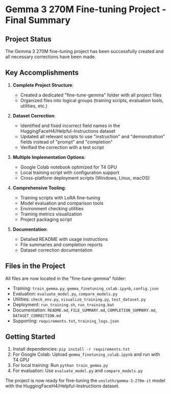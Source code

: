 # Gemma 3 270M Fine-tuning Project - Final Summary

## Project Status
The Gemma 3 270M fine-tuning project has been successfully created and all necessary corrections have been made.

## Key Accomplishments

1. **Complete Project Structure**:
   - Created a dedicated "fine-tune-gemma" folder with all project files
   - Organized files into logical groups (training scripts, evaluation tools, utilities, etc.)

2. **Dataset Correction**:
   - Identified and fixed incorrect field names in the HuggingFaceH4/Helpful-Instructions dataset
   - Updated all relevant scripts to use "instruction" and "demonstration" fields instead of "prompt" and "completion"
   - Verified the correction with a test script

3. **Multiple Implementation Options**:
   - Google Colab notebook optimized for T4 GPU
   - Local training script with configuration support
   - Cross-platform deployment scripts (Windows, Linux, macOS)

4. **Comprehensive Tooling**:
   - Training scripts with LoRA fine-tuning
   - Model evaluation and comparison tools
   - Environment checking utilities
   - Training metrics visualization
   - Project packaging script

5. **Documentation**:
   - Detailed README with usage instructions
   - File summaries and completion reports
   - Dataset correction documentation

## Files in the Project

All files are now located in the "fine-tune-gemma" folder:
- Training: `train_gemma.py`, `gemma_finetuning_colab.ipynb`, `config.json`
- Evaluation: `evaluate_model.py`, `compare_models.py`
- Utilities: `check_env.py`, `visualize_training.py`, `test_dataset.py`
- Deployment: `run_training.sh`, `run_training.bat`
- Documentation: `README.md`, `FILE_SUMMARY.md`, `COMPLETION_SUMMARY.md`, `DATASET_CORRECTION.md`
- Supporting: `requirements.txt`, `training_logs.json`

## Getting Started

1. Install dependencies: `pip install -r requirements.txt`
2. For Google Colab: Upload `gemma_finetuning_colab.ipynb` and run with T4 GPU
3. For local training: Run `python train_gemma.py`
4. For evaluation: Use `evaluate_model.py` and `compare_models.py`

The project is now ready for fine-tuning the `unsloth/gemma-3-270m-it` model with the HuggingFaceH4/Helpful-Instructions dataset.